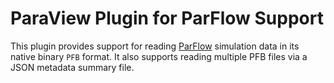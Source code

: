 # ParaView Plugin for ParFlow Support

This plugin provides support for reading
[ParFlow](https://parflow.org/) simulation data
in its native binary `PFB` format.
It also supports reading multiple PFB files
via a JSON metadata summary file.
